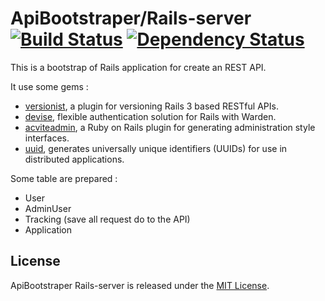 # ApiBootstraper/Rails-server [![Build Status](https://travis-ci.org/ApiBootstraper/Rails-server.png?branch=rails3,master)](https://travis-ci.org/ApiBootstraper/Rails-server) [![Dependency Status](https://gemnasium.com/ApiBootstraper/Rails-server.png)](https://gemnasium.com/ApiBootstraper/Rails-server)

This is a bootstrap of Rails application for create an REST API.

It use some gems :

- [versionist](https://github.com/bploetz/versionist), a plugin for versioning Rails 3 based RESTful APIs.
- [devise](https://github.com/plataformatec/devise), flexible authentication solution for Rails with Warden.
- [acviteadmin](http://activeadmin.info/), a Ruby on Rails plugin for generating administration style interfaces.
- [uuid](https://github.com/assaf/uuid), generates universally unique identifiers (UUIDs) for use in distributed applications.

Some table are prepared :

- User
- AdminUser
- Tracking (save all request do to the API)
- Application



## License

ApiBootstraper Rails-server is released under the [MIT License](http://www.opensource.org/licenses/MIT).
